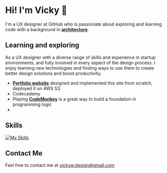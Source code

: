 # Hi! I'm Vicky 👋
I'm a UX designer at GitHub who is passionate about exploring and learning code with a background in **[architecture](https://vickywang.me/architecture)**. 

## Learning and exploring
As a UX designer with a diverse range of skills and experience in startup environments, and fully involved in every aspect of the design process. I enjoy learning new technologies and finding ways to use them to create better design solutions and boost productivity.
- **[Portfolio website](https://vickywang.me)** designed and implemented this site from scratch, deployed it on AWS S3.
- Codecademy
- Playing **[CodeMonkey]([https://vickywang.me](https://www.codemonkey.com/))** is a great way to build a foundation in programming logic
-  



## Skills

[![My Skills](https://skillicons.dev/icons?i=figma,ps,ai,vscode,html,css,js)](https://skillicons.dev)

## Contact Me
Feel free to contact me at vickyw.design@gmail.com


<!--
**vicky-wyq/vicky-wyq** is a ✨ _special_ ✨ repository because its `README.md` (this file) appears on your GitHub profile.

Here are some ideas to get you started:

- 🔭 I’m currently working on ...
- 🌱 I’m currently learning ...
- 👯 I’m looking to collaborate on ...
- 🤔 I’m looking for help with ...
- 💬 Ask me about ...
- 📫 How to reach me: ...
- 😄 Pronouns: ...
- ⚡ Fun fact: ...
-->
